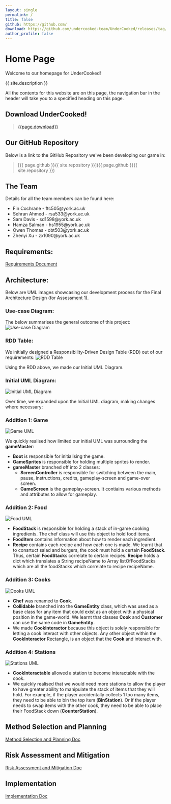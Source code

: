 ```yaml
---
layout: single
permalink: /
title: false
github: https://github.com/
download: https://github.com/undercooked-team/UnderCooked/releases/tag/game
author_profile: false
---
```

# Home Page
Welcome to our homepage for UnderCooked!

{{ site.description }}

All the contents for this website are on this page, the navigation bar in the header will take you to a specified heading on this page.

## Download UnderCooked!
> [{{page.download}}]({{page.download}})

## Our GitHub Repository
Below is a link to the GitHub Repository we've been developing our game in:

> [{{ page.github }}{{ site.repository }}]({{ page.github }}{{ site.repository }})

## The Team
Details for all the team members can be found here:
<ul>
<li>Fin Cochrane   - ftc505@york.ac.uk</li>
<li>Sehran Ahmed   - rsa533@york.ac.uk</li>
<li>Sam Davis      - sd1598@york.ac.uk</li>
<li>Hamza Salman   - hs1955@york.ac.uk</li>
<li>Owen Thomas    - obt503@york.ac.uk</li>
<li>Zhenyi Xu      - zx1090@york.ac.uk</li>
</ul>

## Requirements:
[Requirements Document](https://docs.google.com/document/d/17tcN_Xeo0Gzz8ficlVVp_1x0h8Q2EDLzrCXvKtgHNlw/edit?usp=share_link)

## Architecture:
Below are UML images showcasing our development process for the Final Architecture Design (for Assessment 1).

### Use-case Diagram:
The below summarises the general outcome of this project:
![Use-case Diagram](https://raw.githubusercontent.com/undercooked-team/UnderCooked/main/ENG1/SUBMITTABLES/Architecture/UseCaseDiagramUnderCooked.png)

### RDD Table:
We initially designed a Responsibility-Driven Design Table (RDD) out of our requirements:
![RDD Table](https://raw.githubusercontent.com/undercooked-team/UnderCooked/main/ENG1/SUBMITTABLES/Architecture/RDD.png)

Using the RDD above, we made our Initial UML Diagram.
### Initial UML Diagram:
![Initial UML Diagram](https://raw.githubusercontent.com/undercooked-team/UnderCooked/main/ENG1/SUBMITTABLES/Architecture/InitialUML.png)

Over time, we expanded upon the Initial UML diagram, making changes where necessary:
### Addition 1: Game
![Game UML](https://raw.githubusercontent.com/undercooked-team/UnderCooked/main/ENG1/SUBMITTABLES/Architecture/game.png)
  
We quickly realised how limited our initial UML was surrounding the **gameMaster**:
- **Boot** is responsible for initialising the game.
- **GameSprites** is responsible for holding multiple sprites to render.
- **gameMaster** branched off into 2 classes:
  - **ScreenController** is responsible for switching between the main, pause, instructions, credits, gameplay-screen and game-over screen.
  - **GameScreen** is the gameplay-screen. It contiains various methods and attributes to allow for gameplay.

### Addition 2: Food
![Food UML](https://raw.githubusercontent.com/undercooked-team/UnderCooked/main/ENG1/SUBMITTABLES/Architecture/food.png)

- **FoodStack** is responsible for holding a stack of in-game cooking ingredients. The chef class will use this object to hold food items.
- **FoodItem** contains information about how to render each ingredient.
- **Recipe** contains each recipe and how each one is made. We learnt that to consrtuct salad and burgers, the cook must hold a certain **FoodStack**. Thus, certain **FoodStack**s correlate to certain recipes. **Recipe** holds a dict which translates a String recipeName to Array<String> listOfFoodStacks which are all the foodStacks which correlate to recipe recipeName.

### Addition 3: Cooks
![Cooks UML](https://raw.githubusercontent.com/undercooked-team/UnderCooked/main/ENG1/SUBMITTABLES/Architecture/cooks.png)

- **Chef** was renamed to **Cook**.
- **Collidable** branched into the **GameEntity** class, which was used as a base class for any item that could exist as an object with a physical position in the game-world. We learnt that classes **Cook** and **Customer** can use the same code in **GameEntity**.
- We made **CookInteractor** because this object is solely responsible for letting a cook interact with other objects. Any other object within the **CookInteractor** Rectangle, is an object that the **Cook** and interact with.
  

### Addition 4: Stations
![Stations UML](https://raw.githubusercontent.com/undercooked-team/UnderCooked/main/ENG1/SUBMITTABLES/Architecture/stations.png)

- **CookInteractable** allowed a station to become interactable with the cook.
- We quickly realised that we would need more stations to allow the player to have greater ability to manipulate the stack of items that they will hold. For example, if the player accidentally collects 1 too many items, they need to be able to bin the top item (**BinStation**). Or if the player needs to swap items with the other cook, they need to be able to place their FoodStack down (**CounterStation**).
  
## Method Selection and Planning
[Method Selection and Planning Doc](https://docs.google.com/document/d/1KpzhVRxdkBJPyYyQxW3aTuWMCYpDrK8jtEIiyoh-2Rw/edit?usp=share_link)

## Risk Assessment and Mitigation
[Risk Assessment and Mitigation Doc](https://docs.google.com/document/d/1-oQ4ajU6W9XvK9kMU9fiHc9EGryhhc9Awz3sKuWzotQ/edit?usp=share_link)

## Implementation
[Implementation Doc](https://docs.google.com/document/d/1rC9LAZ9OATbIcQgagMG_clQ7LpItRECm9ADfuPLFHQc/edit?usp=share_link)
